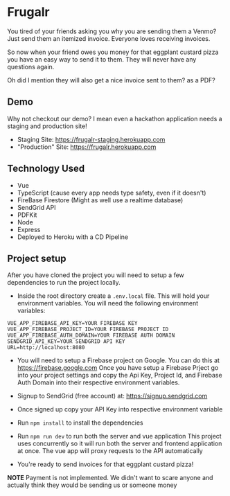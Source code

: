 # Frugalr
You tired of your friends asking you why you are sending them a Venmo? Just send them an itemized invoice. Everyone loves receiving invoices.

So now when your friend owes you money for that eggplant custard pizza you have an easy way to send it to them. They will never have any questions again.

Oh did I mention they will also get a nice invoice sent to them? as a PDF?

## Demo
Why not checkout our demo? I mean even a hackathon application needs a staging and production site!

* Staging Site: https://frugalr-staging.herokuapp.com
* "Production" Site: https://frugalr.herokuapp.com

## Technology Used
* Vue
* TypeScript (cause every app needs type safety, even if it doesn't)
* FireBase Firestore (Might as well use a realtime database)
* SendGrid API
* PDFKit
* Node
* Express
* Deployed to Heroku with a CD Pipeline

## Project setup
After you have cloned the project you will need to setup a few dependencies to run the project locally.
* Inside the root directory create a `.env.local` file. This will hold your environment variables. You will need the following environment variables:

```
VUE_APP_FIREBASE_API_KEY=YOUR FIREBASE KEY
VUE_APP_FIREBASE_PROJECT_ID=YOUR FIREBASE PROJECT ID
VUE_APP_FIREBASE_AUTH_DOMAIN=YOUR FIREBASE AUTH DOMAIN
SENDGRID_API_KEY=YOUR SENDGRID API KEY
URL=http://localhost:8080
```
* You will need to setup a Firebase project on Google. You can do this at https://firebase.google.com
    Once you have setup a Firebase Prject go into your project settings and copy the Api Key, Project Id, and Firebase Auth Domain into their respective environment variables.

* Signup to SendGrid (free account) at:  https://signup.sendgrid.com
* Once signed up copy your API Key into respective environment variable
* Run `npm install` to install the dependencies
* Run `npm run dev` to run both the server and vue application
    This project uses concurrently so it will run both the server and frontend application at once.
    The vue app will proxy requests to the API automatically
* You're ready to send invoices for that eggplant custard pizza!

**NOTE** Payment is not implemented. We didn't want to scare anyone and actually think they would be sending us or someone money